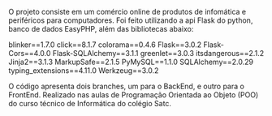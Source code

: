 O projeto consiste em um comércio online de produtos de infomática e periféricos para computadores. Foi feito utilizando a api Flask do python, banco de dados EasyPHP, além das bibliotecas abaixo:

blinker==1.7.0
click==8.1.7 
colorama==0.4.6
Flask==3.0.2 
Flask-Cors==4.0.0
Flask-SQLAlchemy==3.1.1 
greenlet==3.0.3 
itsdangerous==2.1.2 
Jinja2==3.1.3 
MarkupSafe==2.1.5 
PyMySQL==1.1.0
SQLAlchemy==2.0.29
typing_extensions==4.11.0 
Werkzeug==3.0.2

O código apresenta dois branches, um para o BackEnd, e outro para o FrontEnd.
Realizado nas aulas de Programação Orientada ao Objeto (POO) do curso técnico de Informática do colégio Satc.
